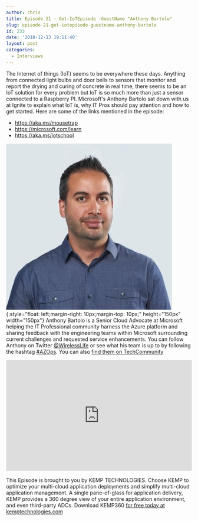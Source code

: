 ```yaml
---
author: chris
title: Episode 21 - Get-IoTEpisode -GuestName "Anthony Bartolo"
slug: episode-21-get-iotepisode-guestname-anthony-bartolo
id: 233
date: '2018-12-13 19:11:40'
layout: post
categories:
  - Interviews
---
```


The Internet of things (IoT) seems to be everywhere these days. Anything from connected light bulbs and door bells to sensors that monitor and report the drying and curing of concrete in real time, there seems to be an IoT solution for every problem but IoT is so much more than just a sensor connected to a Raspberry PI. Microsoft's Anthony Bartolo sat down with us at Ignite to explain what IoT is, why IT Pros should pay attention and how to get started. Here are some of the links mentioned in the episode:

*   https://aka.ms/mousetrap
*   https://microsoft.com/learn
*   https://aka.ms/iotschool

![Anthony](/images/uploads/2018/12/anthonyb.jpg){:style="float: left;margin-right: 10px;margin-top: 10px;" height="150px" width="150px"} Anthony Bartolo is a Senior Cloud Advocate at Microsoft helping the IT Professional community harness the Azure platform and sharing feedback with the engineering teams within Microsoft surrounding current challenges and requested service enhancements. You can follow Anthony on Twitter [@WirelessLife](https://twitter.com/WirelessLife) or see what his team is up to by following the hashtag [#AZOps](https://twitter.com/hashtag/AZOps). You can also [find them on TechCommunity](http://itopstalk.com)

<p><iframe width="100%" height="300" scrolling="no" frameborder="no" allow="autoplay" src="https://w.soundcloud.com/player/?url=https%3A//api.soundcloud.com/tracks/544434648&color=%23ff5500&auto_play=false&hide_related=false&show_comments=true&show_user=true&show_reposts=false&show_teaser=true&visual=true"></iframe></p>

This Episode is brought to you by KEMP TECHNOLOGIES. Choose KEMP to optimize your multi-cloud application deployments and simplify multi-cloud application management. A single pane-of-glass for application delivery, KEMP provides a 360 degree view of your entire application environment, and even third-party ADCs. Download KEMP360 [for free today at kemptechnologies.com](https://kempte.ch/2MYXjew)
